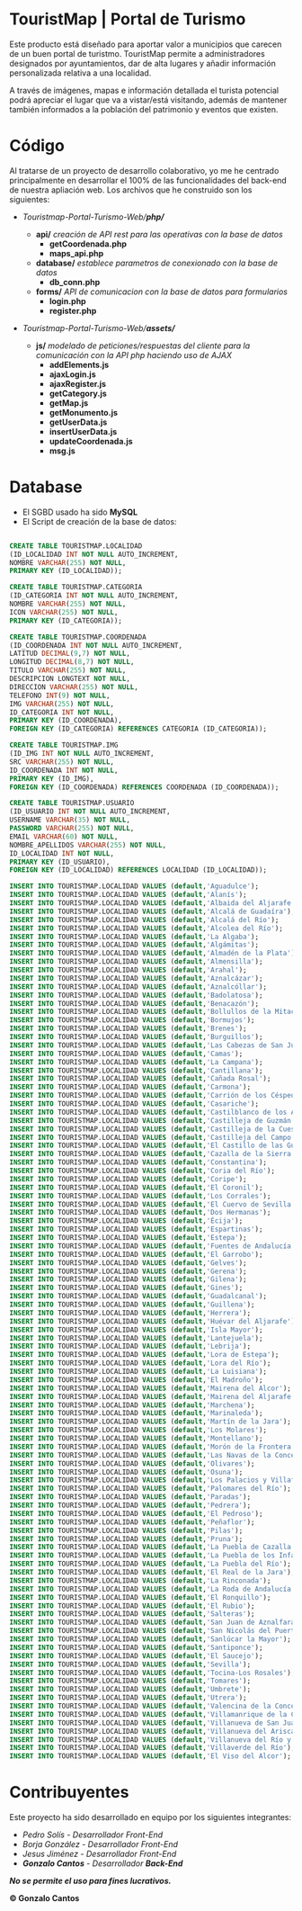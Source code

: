 # TouristMap | Portal de Turismo
Este producto está diseñado para aportar valor a municipios que carecen de un buen portal de turistmo.
TouristMap permite a administradores designados por ayuntamientos, dar de alta lugares y añadir información personalizada relativa a una localidad.

A través de imágenes, mapas e información detallada el turista potencial podrá apreciar el lugar que va a vistar/está visitando, además de mantener también informados a la población del patrimonio y eventos que existen.

# Código
Al tratarse de un proyecto de desarrollo colaborativo, yo me he centrado principalmente en desarrollar el 100% de las funcionalidades del back-end de nuestra apliación web. Los archivos que he construido son los siguientes:

- _Touristmap-Portal-Turismo-Web/**php/**_
  - **api/** _creación de API rest para las operativas con la base de datos_
    - **getCoordenada.php**
    - **maps_api.php**
  - **database/** _establece parametros de conexionado con la base de datos_
    - **db_conn.php**
  - **forms/** _API de comunicacion con la base de datos para formularios_
    - **login.php**
    - **register.php**
   
- _Touristmap-Portal-Turismo-Web/**assets/**_
  - **js/** _modelado de peticiones/respuestas del cliente para la comunicación con la API php haciendo uso de AJAX_
    - **addElements.js**
    - **ajaxLogin.js**
    - **ajaxRegister.js**
    - **getCategory.js**
    - **getMap.js**
    - **getMonumento.js**
    - **getUserData.js**
    - **insertUserData.js**
    - **updateCoordenada.js**
    - **msg.js**
   
   
# Database
- El SGBD usado ha sido **MySQL**
- El Script de creación de la base de datos: 
```sql CREATE DATABASE TOURISTMAP;

CREATE TABLE TOURISTMAP.LOCALIDAD
(ID_LOCALIDAD INT NOT NULL AUTO_INCREMENT,
NOMBRE VARCHAR(255) NOT NULL,
PRIMARY KEY (ID_LOCALIDAD));

CREATE TABLE TOURISTMAP.CATEGORIA
(ID_CATEGORIA INT NOT NULL AUTO_INCREMENT,
NOMBRE VARCHAR(255) NOT NULL,
ICON VARCHAR(255) NOT NULL,
PRIMARY KEY (ID_CATEGORIA));

CREATE TABLE TOURISTMAP.COORDENADA
(ID_COORDENADA INT NOT NULL AUTO_INCREMENT,
LATITUD DECIMAL(9,7) NOT NULL,
LONGITUD DECIMAL(8,7) NOT NULL,
TITULO VARCHAR(255) NOT NULL,
DESCRIPCION LONGTEXT NOT NULL,
DIRECCION VARCHAR(255) NOT NULL,
TELEFONO INT(9) NOT NULL,
IMG VARCHAR(255) NOT NULL,
ID_CATEGORIA INT NOT NULL,
PRIMARY KEY (ID_COORDENADA),
FOREIGN KEY (ID_CATEGORIA) REFERENCES CATEGORIA (ID_CATEGORIA));

CREATE TABLE TOURISTMAP.IMG
(ID_IMG INT NOT NULL AUTO_INCREMENT,
SRC VARCHAR(255) NOT NULL,
ID_COORDENADA INT NOT NULL,
PRIMARY KEY (ID_IMG),
FOREIGN KEY (ID_COORDENADA) REFERENCES COORDENADA (ID_COORDENADA));

CREATE TABLE TOURISTMAP.USUARIO
(ID_USUARIO INT NOT NULL AUTO_INCREMENT,
USERNAME VARCHAR(35) NOT NULL,
PASSWORD VARCHAR(255) NOT NULL,
EMAIL VARCHAR(60) NOT NULL,
NOMBRE_APELLIDOS VARCHAR(255) NOT NULL,
ID_LOCALIDAD INT NOT NULL,
PRIMARY KEY (ID_USUARIO),
FOREIGN KEY (ID_LOCALIDAD) REFERENCES LOCALIDAD (ID_LOCALIDAD));

INSERT INTO TOURISTMAP.LOCALIDAD VALUES (default,'Aguadulce');
INSERT INTO TOURISTMAP.LOCALIDAD VALUES (default,'Alanís');
INSERT INTO TOURISTMAP.LOCALIDAD VALUES (default,'Albaida del Aljarafe');
INSERT INTO TOURISTMAP.LOCALIDAD VALUES (default,'Alcalá de Guadaíra');
INSERT INTO TOURISTMAP.LOCALIDAD VALUES (default,'Alcalá del Río');
INSERT INTO TOURISTMAP.LOCALIDAD VALUES (default,'Alcolea del Río');
INSERT INTO TOURISTMAP.LOCALIDAD VALUES (default,'La Algaba');
INSERT INTO TOURISTMAP.LOCALIDAD VALUES (default,'Algámitas');
INSERT INTO TOURISTMAP.LOCALIDAD VALUES (default,'Almadén de la Plata');
INSERT INTO TOURISTMAP.LOCALIDAD VALUES (default,'Almensilla');
INSERT INTO TOURISTMAP.LOCALIDAD VALUES (default,'Arahal');
INSERT INTO TOURISTMAP.LOCALIDAD VALUES (default,'Aznalcázar');
INSERT INTO TOURISTMAP.LOCALIDAD VALUES (default,'Aznalcóllar');
INSERT INTO TOURISTMAP.LOCALIDAD VALUES (default,'Badolatosa');
INSERT INTO TOURISTMAP.LOCALIDAD VALUES (default,'Benacazón');
INSERT INTO TOURISTMAP.LOCALIDAD VALUES (default,'Bollullos de la Mitación');
INSERT INTO TOURISTMAP.LOCALIDAD VALUES (default,'Bormujos');
INSERT INTO TOURISTMAP.LOCALIDAD VALUES (default,'Brenes');
INSERT INTO TOURISTMAP.LOCALIDAD VALUES (default,'Burguillos');
INSERT INTO TOURISTMAP.LOCALIDAD VALUES (default,'Las Cabezas de San Juan');
INSERT INTO TOURISTMAP.LOCALIDAD VALUES (default,'Camas');
INSERT INTO TOURISTMAP.LOCALIDAD VALUES (default,'La Campana');
INSERT INTO TOURISTMAP.LOCALIDAD VALUES (default,'Cantillana');
INSERT INTO TOURISTMAP.LOCALIDAD VALUES (default,'Cañada Rosal');
INSERT INTO TOURISTMAP.LOCALIDAD VALUES (default,'Carmona');
INSERT INTO TOURISTMAP.LOCALIDAD VALUES (default,'Carrión de los Céspedes');
INSERT INTO TOURISTMAP.LOCALIDAD VALUES (default,'Casariche');
INSERT INTO TOURISTMAP.LOCALIDAD VALUES (default,'Castilblanco de los Arroyos');
INSERT INTO TOURISTMAP.LOCALIDAD VALUES (default,'Castilleja de Guzmán');
INSERT INTO TOURISTMAP.LOCALIDAD VALUES (default,'Castilleja de la Cuesta');
INSERT INTO TOURISTMAP.LOCALIDAD VALUES (default,'Castilleja del Campo');
INSERT INTO TOURISTMAP.LOCALIDAD VALUES (default,'El Castillo de las Guardas');
INSERT INTO TOURISTMAP.LOCALIDAD VALUES (default,'Cazalla de la Sierra');
INSERT INTO TOURISTMAP.LOCALIDAD VALUES (default,'Constantina');
INSERT INTO TOURISTMAP.LOCALIDAD VALUES (default,'Coria del Río');
INSERT INTO TOURISTMAP.LOCALIDAD VALUES (default,'Coripe');
INSERT INTO TOURISTMAP.LOCALIDAD VALUES (default,'El Coronil');
INSERT INTO TOURISTMAP.LOCALIDAD VALUES (default,'Los Corrales');
INSERT INTO TOURISTMAP.LOCALIDAD VALUES (default,'El Cuervo de Sevilla');
INSERT INTO TOURISTMAP.LOCALIDAD VALUES (default,'Dos Hermanas');
INSERT INTO TOURISTMAP.LOCALIDAD VALUES (default,'Écija');
INSERT INTO TOURISTMAP.LOCALIDAD VALUES (default,'Espartinas');
INSERT INTO TOURISTMAP.LOCALIDAD VALUES (default,'Estepa');
INSERT INTO TOURISTMAP.LOCALIDAD VALUES (default,'Fuentes de Andalucía');
INSERT INTO TOURISTMAP.LOCALIDAD VALUES (default,'El Garrobo');
INSERT INTO TOURISTMAP.LOCALIDAD VALUES (default,'Gelves');
INSERT INTO TOURISTMAP.LOCALIDAD VALUES (default,'Gerena');
INSERT INTO TOURISTMAP.LOCALIDAD VALUES (default,'Gilena');
INSERT INTO TOURISTMAP.LOCALIDAD VALUES (default,'Gines');
INSERT INTO TOURISTMAP.LOCALIDAD VALUES (default,'Guadalcanal');
INSERT INTO TOURISTMAP.LOCALIDAD VALUES (default,'Guillena');
INSERT INTO TOURISTMAP.LOCALIDAD VALUES (default,'Herrera');
INSERT INTO TOURISTMAP.LOCALIDAD VALUES (default,'Huévar del Aljarafe');
INSERT INTO TOURISTMAP.LOCALIDAD VALUES (default,'Isla Mayor');
INSERT INTO TOURISTMAP.LOCALIDAD VALUES (default,'Lantejuela');
INSERT INTO TOURISTMAP.LOCALIDAD VALUES (default,'Lebrija');
INSERT INTO TOURISTMAP.LOCALIDAD VALUES (default,'Lora de Estepa');
INSERT INTO TOURISTMAP.LOCALIDAD VALUES (default,'Lora del Río');
INSERT INTO TOURISTMAP.LOCALIDAD VALUES (default,'La Luisiana');
INSERT INTO TOURISTMAP.LOCALIDAD VALUES (default,'El Madroño');
INSERT INTO TOURISTMAP.LOCALIDAD VALUES (default,'Mairena del Alcor');
INSERT INTO TOURISTMAP.LOCALIDAD VALUES (default,'Mairena del Aljarafe');
INSERT INTO TOURISTMAP.LOCALIDAD VALUES (default,'Marchena');
INSERT INTO TOURISTMAP.LOCALIDAD VALUES (default,'Marinaleda');
INSERT INTO TOURISTMAP.LOCALIDAD VALUES (default,'Martín de la Jara');
INSERT INTO TOURISTMAP.LOCALIDAD VALUES (default,'Los Molares');
INSERT INTO TOURISTMAP.LOCALIDAD VALUES (default,'Montellano');
INSERT INTO TOURISTMAP.LOCALIDAD VALUES (default,'Morón de la Frontera');
INSERT INTO TOURISTMAP.LOCALIDAD VALUES (default,'Las Navas de la Concepción');
INSERT INTO TOURISTMAP.LOCALIDAD VALUES (default,'Olivares');
INSERT INTO TOURISTMAP.LOCALIDAD VALUES (default,'Osuna');
INSERT INTO TOURISTMAP.LOCALIDAD VALUES (default,'Los Palacios y Villafranca');
INSERT INTO TOURISTMAP.LOCALIDAD VALUES (default,'Palomares del Río');
INSERT INTO TOURISTMAP.LOCALIDAD VALUES (default,'Paradas');
INSERT INTO TOURISTMAP.LOCALIDAD VALUES (default,'Pedrera');
INSERT INTO TOURISTMAP.LOCALIDAD VALUES (default,'El Pedroso');
INSERT INTO TOURISTMAP.LOCALIDAD VALUES (default,'Peñaflor');
INSERT INTO TOURISTMAP.LOCALIDAD VALUES (default,'Pilas');
INSERT INTO TOURISTMAP.LOCALIDAD VALUES (default,'Pruna');
INSERT INTO TOURISTMAP.LOCALIDAD VALUES (default,'La Puebla de Cazalla');
INSERT INTO TOURISTMAP.LOCALIDAD VALUES (default,'La Puebla de los Infantes');
INSERT INTO TOURISTMAP.LOCALIDAD VALUES (default,'La Puebla del Río');
INSERT INTO TOURISTMAP.LOCALIDAD VALUES (default,'El Real de la Jara');
INSERT INTO TOURISTMAP.LOCALIDAD VALUES (default,'La Rinconada');
INSERT INTO TOURISTMAP.LOCALIDAD VALUES (default,'La Roda de Andalucía');
INSERT INTO TOURISTMAP.LOCALIDAD VALUES (default,'El Ronquillo');
INSERT INTO TOURISTMAP.LOCALIDAD VALUES (default,'El Rubio');
INSERT INTO TOURISTMAP.LOCALIDAD VALUES (default,'Salteras');
INSERT INTO TOURISTMAP.LOCALIDAD VALUES (default,'San Juan de Aznalfarache');
INSERT INTO TOURISTMAP.LOCALIDAD VALUES (default,'San Nicolás del Puerto');
INSERT INTO TOURISTMAP.LOCALIDAD VALUES (default,'Sanlúcar la Mayor');
INSERT INTO TOURISTMAP.LOCALIDAD VALUES (default,'Santiponce');
INSERT INTO TOURISTMAP.LOCALIDAD VALUES (default,'El Saucejo');
INSERT INTO TOURISTMAP.LOCALIDAD VALUES (default,'Sevilla');
INSERT INTO TOURISTMAP.LOCALIDAD VALUES (default,'Tocina-Los Rosales');
INSERT INTO TOURISTMAP.LOCALIDAD VALUES (default,'Tomares');
INSERT INTO TOURISTMAP.LOCALIDAD VALUES (default,'Umbrete');
INSERT INTO TOURISTMAP.LOCALIDAD VALUES (default,'Utrera');
INSERT INTO TOURISTMAP.LOCALIDAD VALUES (default,'Valencina de la Concepción');
INSERT INTO TOURISTMAP.LOCALIDAD VALUES (default,'Villamanrique de la Condesa');
INSERT INTO TOURISTMAP.LOCALIDAD VALUES (default,'Villanueva de San Juan');
INSERT INTO TOURISTMAP.LOCALIDAD VALUES (default,'Villanueva del Ariscal');
INSERT INTO TOURISTMAP.LOCALIDAD VALUES (default,'Villanueva del Río y Minas');
INSERT INTO TOURISTMAP.LOCALIDAD VALUES (default,'Villaverde del Río');
INSERT INTO TOURISTMAP.LOCALIDAD VALUES (default,'El Viso del Alcor');
```

# Contribuyentes
Este proyecto ha sido desarrollado en equipo por los siguientes integrantes:

- _Pedro Solís_ - _Desarrollador Front-End_
- _Borja González_ - _Desarrollador Front-End_
- _Jesus Jiménez_ - _Desarrollador Front-End_
- **_Gonzalo Cantos_** - _Desarrollador **Back-End**_

   
 **_No se permite el uso para fines lucrativos._**

**© Gonzalo Cantos**

